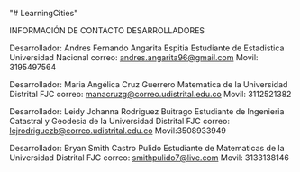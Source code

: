 "# LearningCities"

INFORMACIÓN DE CONTACTO DESARROLLADORES

Desarrollador: Andres Fernando Angarita Espitia
Estudiante de Estadistica Universidad Nacional
correo: andres.angarita96@gmail.com
Movil: 3195497564


Desarrollador: Maria Angélica Cruz Guerrero
Matematica de la Universidad Distrital FJC
correo: manacruzg@correo.udistrital.edu.co
Movil: 3112521382

Desarrollador: Leidy Johanna Rodriguez Buitrago
Estudiante de Ingenieria Catastral y Geodesia de la Universidad Distrital FJC
correo: lejrodriguezb@correo.udistrital.edu.co
Movil:3508933949

Desarrollador: Bryan Smith Castro Pulido
Estudiante de Matematicas de la Universidad Distrital FJC
correo: smithpulido7@live.com
Movil: 3133138146
